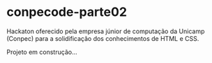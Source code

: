 # conpecode-parte02
Hackaton oferecido pela empresa júnior de computação da Unicamp (Conpec) para a solidificação dos conhecimentos de HTML e CSS.

Projeto em construção...
